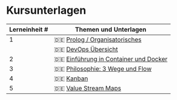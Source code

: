 # Kursunterlagen

| Lerneinheit # | Themen und Unterlagen |
| --- | --- |
| 1 | 🇩🇪 [Prolog / Organisatorisches](https://github.com/aheil/hhn-devops/raw/main/slides/devops.00.de.prolog.pdf) |
|   | 🇩🇪 [DevOps Übersicht](https://github.com/aheil/hhn-devops/raw/main/slides/devops.01.de.overview.pdf) |
| 2 | 🇩🇪 [Einführung in Container und Docker](https://github.com/aheil/hhn-devops/raw/main/slides/devops.02.container.de.pdf)|
| 3 | 🇩🇪 [ Philosophie: 3 Wege und Flow ](https://github.com/aheil/hhn-devops/raw/main/slides/devops.03.3wege.de.pdf)|
| 4 | 🇩🇪 [ Kanban ](https://github.com/aheil/hhn-devops/raw/main/slides/devops.04.kanban.de.pdf)|
| 5 | 🇩🇪 [ Value Stream Maps](https://github.com/aheil/hhn-devops/raw/main/slides/devops.05.value-stream-maps.de.pdf)|




